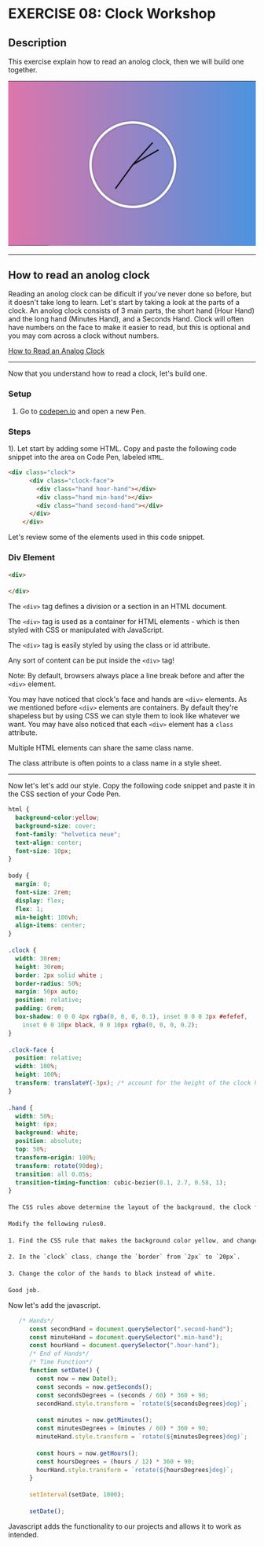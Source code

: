 # EXERCISE 08: Clock Workshop

## Description

This exercise explain how to read an anolog clock, then we will build one together.

![Clock](./images/clock.png)

---

## How to read an anolog clock

Reading an anolog clock can be dificult if you've never done so before, but it doesn't take long to learn. Let's start by taking a look at the parts of a clock. An anolog clock consists of 3 main parts, the short hand (Hour Hand) and the long hand (Minutes Hand), and a Seconds Hand. Clock will often have numbers on the face to make it easier to read, but this is optional and you may com across a clock without numbers.

[How to Read an Analog Clock](https://www.youtube.com/watch?v=p5gXD70Fubc)

---

Now that you understand how to read a clock, let's build one.

### Setup

1. Go to [codepen.io](https://codepen.io/trending) and open a new Pen.

### Steps

1). Let start by adding some HTML. Copy and paste the following code snippet into the area on Code Pen, labeled `HTML`.

```html
<div class="clock">
      <div class="clock-face">
        <div class="hand hour-hand"></div>
        <div class="hand min-hand"></div>
        <div class="hand second-hand"></div>
      </div>
    </div>

```

Let's review some of the elements used in this code snippet.

### Div Element

```html
<div>

</div>
```

The `<div>` tag defines a division or a section in an HTML document.

The `<div>` tag is used as a container for HTML elements - which is then styled with CSS or manipulated with JavaScript.

The `<div>` tag is easily styled by using the class or id attribute.

Any sort of content can be put inside the `<div>` tag!

Note: By default, browsers always place a line break before and after the `<div>` element.

You may have noticed that clock's face and hands are `<div>` elements. As we mentioned before `<div>` elements are containers. By default they're shapeless but by using CSS we can style them to look like whatever we want. You may have also noticed that each `<div>` element has a `class` attribute.

Multiple HTML elements can share the same class name.

The class attribute is often points to a class name in a style sheet. 

---

Now let's let's add our style. Copy the following code snippet and paste it in the CSS section of your Code Pen.



```css
html {
  background-color:yellow;
  background-size: cover;
  font-family: "helvetica neue";
  text-align: center;
  font-size: 10px;
}

body {
  margin: 0;
  font-size: 2rem;
  display: flex;
  flex: 1;
  min-height: 100vh;
  align-items: center;
}

.clock {
  width: 30rem;
  height: 30rem;
  border: 2px solid white ;
  border-radius: 50%;
  margin: 50px auto;
  position: relative;
  padding: 6rem;
  box-shadow: 0 0 0 4px rgba(0, 0, 0, 0.1), inset 0 0 0 3px #efefef,
    inset 0 0 10px black, 0 0 10px rgba(0, 0, 0, 0.2);
}

.clock-face {
  position: relative;
  width: 100%;
  height: 100%;
  transform: translateY(-3px); /* account for the height of the clock hands */
}

.hand {
  width: 50%;
  height: 6px;
  background: white;
  position: absolute;
  top: 50%;
  transform-origin: 100%;
  transform: rotate(90deg);
  transition: all 0.05s;
  transition-timing-function: cubic-bezier(0.1, 2.7, 0.58, 1);
}

The CSS rules above determine the layout of the background, the clock face, the hand, etc.

Modify the following rules0.

1. Find the CSS rule that makes the background color yellow, and change it to blue.

2. In the `clock` class, change the `border` from `2px` to `20px`.

3. Change the color of the hands to black instead of white.

Good job.

```
Now let's add the javascript.

```js
   /* Hands*/
      const secondHand = document.querySelector(".second-hand");
      const minuteHand = document.querySelector(".min-hand");
      const hourHand = document.querySelector(".hour-hand");
      /* End of Hands*/
      /* Time Function*/
      function setDate() {
        const now = new Date();
        const seconds = now.getSeconds();
        const secondsDegrees = (seconds / 60) * 360 + 90;
        secondHand.style.transform = `rotate(${secondsDegrees}deg)`;

        const minutes = now.getMinutes();
        const minutesDegrees = (minutes / 60) * 360 + 90;
        minuteHand.style.transform = `rotate(${minutesDegrees}deg)`;

        const hours = now.getHours();
        const hoursDegrees = (hours / 12) * 360 + 90;
        hourHand.style.transform = `rotate(${hoursDegrees}deg)`;
      }

      setInterval(setDate, 1000);

      setDate();
```

Javascript adds the functionality to our projects and allows it to work as intended.